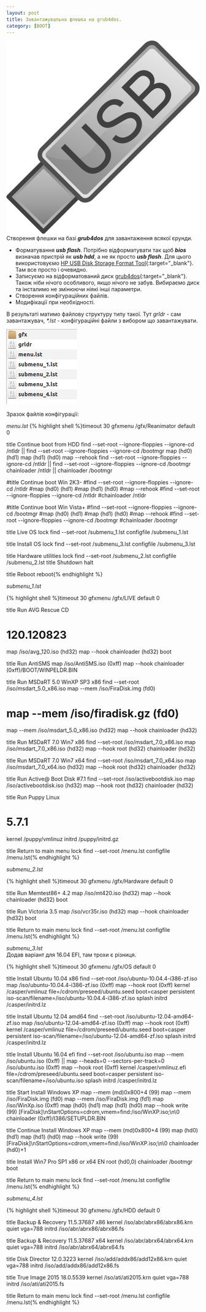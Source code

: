 ```yaml
---
layout: post
title: Завантажувальна флешка на grub4dos.
category: [BOOT]
---
```

![grub4dos](/media/usb-flash-drive.png?style=head)  
Створення флешки на базі ***grub4dos*** для завантаження всякої єрунди.<!--more-->

- Форматування ***usb flash***. Потрібно відформатувати так щоб ***bios*** визначав пристрій як ***usb hdd***, а не як просто ***usb flash***. Для цього використовуємо [HP USB Disk Storage Format Tool](http://download.cnet.com/HP-USB-Disk-Storage-Format-Tool/3000-2094_4-10974082.html "HP USB Disk Storage Format Tool"){:target="_blank"}. Там все просто і очевидно.
- Записуємо на відформатований диск [grub4dos](http://greenflash.su/Files/Grub4DoS_GUI.zip "grub4dos"){:target="_blank"}. Також ніби нічого особливого, якщо нічого не забув. Вибираємо диск та інсталимо не змінюючи ніякі інші параметри.
- Створення конфігураційних файлів.
- Модифікації при необхідності.

В результаті матимо файлову структуру типу такої. Тут *grldr* - сам завантажувач, *\*.lst* - конфігураційні файли з вибором що завантажувати.  

![path](/media/grub4dos-files.png?style=blog)

Зразок файлів конфігурації:

*menu.lst*
  {% highlight shell %}timeout 30
gfxmenu /gfx/Reanimator
default 0

title Continue boot from HDD
find --set-root --ignore-floppies --ignore-cd /ntldr || find --set-root --ignore-floppies --ignore-cd /bootmgr
map (hd0) (hd1)
map (hd1) (hd0)
map --rehook
find --set-root --ignore-floppies --ignore-cd /ntldr || find --set-root --ignore-floppies --ignore-cd /bootmgr
chainloader /ntldr || chainloader /bootmgr

#title Continue boot Win 2K3-
#find --set-root --ignore-floppies --ignore-cd /ntldr
#map (hd0) (hd1)
#map (hd1) (hd0)
#map --rehook
#find --set-root --ignore-floppies --ignore-cd /ntldr
#chainloader /ntldr

#title Continue boot Win Vista+
#find --set-root --ignore-floppies --ignore-cd /bootmgr
#map (hd0) (hd1)
#map (hd1) (hd0)
#map --rehook
#find --set-root --ignore-floppies --ignore-cd /bootmgr
#chainloader /bootmgr

title Live OS
lock
find --set-root /submenu_1.lst
configfile /submenu_1.lst

title Install OS
lock
find --set-root /submenu_3.lst
configfile /submenu_3.lst

title Hardware utilities
lock
find --set-root /submenu_2.lst
configfile /submenu_2.lst
title Shutdown
halt

title Reboot
reboot{% endhighlight %}

*submenu_1.lst*

  {% highlight shell %}timeout 30
gfxmenu /gfx/LIVE
default 0

title Run AVG Rescue CD
# 120.120823
map /iso/avg_120.iso (hd32)
map --hook
chainloader (hd32)
boot

title Run AntiSMS
map /iso/AntiSMS.iso (0xff)
map --hook
chainloader (0xff)/BOOT/WINPELDR.BIN

title Run MSDaRT 5.0 WinXP SP3 x86
find --set-root /iso/msdart_5.0_x86.iso
map --mem /iso/FiraDisk.img (fd0)
# map --mem /iso/firadisk.gz (fd0)
map --mem /iso/msdart_5.0_x86.iso (hd32)
map --hook
chainloader (hd32)

title Run MSDaRT 7.0 Win7 x86
find --set-root /iso/msdart_7.0_x86.iso
map /iso/msdart_7.0_x86.iso (hd32)
map --hook
root (hd32)
chainloader (hd32)

title Run MSDaRT 7.0 Win7 x64
find --set-root /iso/msdart_7.0_x64.iso
map /iso/msdart_7.0_x64.iso (hd32)
map --hook
root (hd32)
chainloader (hd32)

title Run Active@ Boot Disk
#7.1
find --set-root /iso/activebootdisk.iso
map /iso/activebootdisk.iso (hd32)
map --hook
root (hd32)
chainloader (hd32)

title Run Puppy Linux
# 5.7.1
kernel /puppy/vmlinuz
initrd /puppy/initrd.gz

title Return to main menu
lock
find --set-root /menu.lst
configfile /menu.lst{% endhighlight %}

*submenu_2.lst*

  {% highlight shell %}timeout 30
gfxmenu /gfx/Hardware
default 0

title Run Memtest86+ 4.2
map /iso/mt420.iso (hd32)
map --hook
chainloader (hd32)
boot

title Run Victoria 3.5
map /iso/vcr35r.iso (hd32)
map --hook
chainloader (hd32)
boot

title Return to main menu
lock
find --set-root /menu.lst
configfile /menu.lst{% endhighlight %}

*submenu_3.lst*  
Додав варіант для 16.04 EFI, там трохи є різниця.

  {% highlight shell %}timeout 30
gfxmenu /gfx/OS
default 0

title Install Ubuntu 10.04 x86
find --set-root /iso/ubuntu-10.04.4-i386-zf.iso
map /iso/ubuntu-10.04.4-i386-zf.iso (0xff)
map --hook
root (0xff)
kernel /casper/vmlinuz file=/cdrom/preseed/ubuntu.seed boot=casper persistent iso-scan/filename=/iso/ubuntu-10.04.4-i386-zf.iso splash
initrd /casper/initrd.lz

title Install Ubuntu 12.04 amd64
find --set-root /iso/ubuntu-12.04-amd64-zf.iso
map /iso/ubuntu-12.04-amd64-zf.iso (0xff)
map --hook
root (0xff)
kernel /casper/vmlinuz file=/cdrom/preseed/ubuntu.seed boot=casper persistent iso-scan/filename=/iso/ubuntu-12.04-amd64-zf.iso splash
initrd /casper/initrd.lz

title Install Ubuntu 16.04 efi
find --set-root /iso/ubuntu.iso
map --mem /iso/ubuntu.iso (0xff) || map --heads=0 --sectors-per-track=0 /iso/ubuntu.iso (0xff)
map --hook
root (0xff)
kernel /casper/vmlinuz.efi file=/cdrom/preseed/ubuntu.seed boot=casper persistent iso-scan/filename=/iso/ubuntu.iso splash
initrd /casper/initrd.lz

title Start Install Windows XP
map --mem (md)0x800+4 (99)
map --mem /iso/FiraDisk.img (fd0)
map --mem /iso/FiraDisk.img (fd1)
map /iso/WinXp.iso (0xff)
map (hd0) (hd1)
map (hd1) (hd0)
map --hook
write (99) [FiraDisk]\nStartOptions=cdrom,vmem=find:/iso/WinXP.iso;\n\0
chainloader (0xff)/I386/SETUPLDR.BIN

title Continue Install Windows XP
map --mem (md)0x800+4 (99)
map (hd0) (hd1)
map (hd1) (hd0)
map --hook
write (99) [FiraDisk]\nStartOptions=cdrom,vmem=find:/iso/WinXP.iso;\n\0
chainloader (hd0)+1

title Install Win7 Pro SP1 x86 or x64 EN
root (hd0,0)
chainloader /bootmgr
boot

title Return to main menu
lock
find --set-root /menu.lst
configfile /menu.lst{% endhighlight %}

*submenu_4.lst*

  {% highlight shell %}timeout 30
gfxmenu /gfx/HDD
default 0

title Backup & Recovery 11.5.37687 x86
kernel /iso/abr/abrx86/abrx86.krn quiet vga=788
initrd /iso/abr/abrx86/abrx86.fs

title Backup & Recovery 11.5.37687 x64
kernel /iso/abr/abrx64/abrx64.krn quiet vga=788
initrd /iso/abr/abrx64/abrx64.fs

title Disk Director 12.0.3223
kernel /iso/add/addx86/add12x86.krn quiet vga=788
initrd /iso/add/addx86/add12x86.fs

title True Image 2015 18.0.5539
kernel /iso/ati/ati2015.krn quiet vga=788
initrd /iso/ati/ati2015.fs

title Return to main menu
lock
find --set-root /menu.lst
configfile /menu.lst{% endhighlight %}
